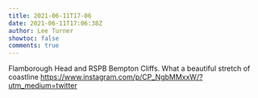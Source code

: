 ```yaml
---
title: 2021-06-11T17-06
date: 2021-06-11T17:06:38Z
author: Lee Turner
showtoc: false
comments: true
---
```


Flamborough Head and RSPB Bempton Cliffs. What a beautiful stretch of coastline https://www.instagram.com/p/CP_NgbMMxxW/?utm_medium=twitter

